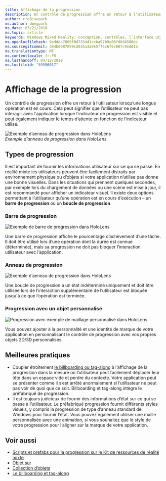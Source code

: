 ```yaml
---
title: Affichage de la progression
description: Un contrôle de progression offre un retour à l’utilisateur lorsqu’une longue opération est en cours.
author: cre8ivepark
ms.author: dongpark
ms.date: 03/21/2018
ms.topic: article
keywords: Windows Mixed Reality, conception, contrôles, l’interface utilisateur, l’expérience utilisateur
ms.openlocfilehash: 9edddc7800f0d7334d1ceba97b9a06fd6d4580ac
ms.sourcegitcommit: 384b0087899cd835a3a965f75c6f6c607c9edd1b
ms.translationtype: MT
ms.contentlocale: fr-FR
ms.lasthandoff: 04/12/2019
ms.locfileid: "59596017"
---
```

# <a name="displaying-progress"></a>Affichage de la progression

Un contrôle de progression offre un retour à l’utilisateur lorsqu’une longue opération est en cours. Cela peut signifier que l’utilisateur ne peut pas interagir avec l’application lorsque l’indicateur de progression est visible et peut également indiquer le temps d’attente en fonction de l’indicateur utilisé.

![Exemple d’anneau de progression dans HoloLens](images/640px-progress-hero.jpg)<br>
*Exemple d’anneau de progression dans HoloLens*

## <a name="types-of-progress"></a>Types de progression

Il est important de fournir les informations utilisateur sur ce qui se passe. En réalité mixte les utilisateurs peuvent être facilement distraits par environnement physique ou d’objets si votre application n’utilise pas donne une bonne visuelles. Dans les situations qui prennent quelques secondes, par exemple lors du chargement de données ou une scène est mise à jour, il est recommandé pour afficher un indicateur visuel. Il existe deux options permettant à l’utilisateur qu’une opération est en cours d’exécution – un **barre de progression** ou un **boucle de progression**.

### <a name="progress-bar"></a>Barre de progression

![Exemple de barre de progression dans HoloLens](images/640px-progressbar.jpg)

Une barre de progression affiche le pourcentage d’achèvement d’une tâche. Il doit être utilisé lors d’une opération dont la durée est connue (déterminée), mais sa progression ne doit pas bloquer l’interaction utilisateur avec l’application.

### <a name="progress-ring"></a>Anneau de progression

![Exemple d’anneau de progression dans HoloLens](images/640px-progressring.jpg)

Une boucle de progression a un état indéterminé uniquement et doit être utilisée lors de l’interaction supplémentaire de l’utilisateur est bloquée jusqu'à ce que l’opération est terminée.

### <a name="progress-with-a-custom-object"></a>Progression avec un objet personnalisé

![Progression avec exemple de maillage personnalisé dans HoloLens](images/640px-progresscustom.jpg)

Vous pouvez ajouter à la personnalité et une identité de marque de votre application en personnalisant le contrôle de progression avec vos propres objets 2D/3D personnalisés.

## <a name="best-practices"></a>Meilleures pratiques
* Coupler étroitement [le billboarding ou tag-along](billboarding-and-tag-along.md) à l’affichage de la progression dans la mesure où l’utilisateur peut facilement déplacer leur tête dans un espace vide et perdre du contexte. Votre application peut se présenter comme il s’est arrêté anormalement si l’utilisateur ne peut pas voir de quoi que ce soit. Billboarding et tag-along intègre le préfabriqué de progression.
* Il est toujours judicieux de fournir des informations d’état sur ce qui se passe à l’utilisateur. Le préfabriqué progression fournit différents styles visuels, y compris la progression de type d’anneau standard de Windows pour fournir l’état. Vous pouvez également utiliser une maille personnalisée avec une animation, si vous souhaitez que le style de votre progression pour l’aligner sur la marque de votre application.

## <a name="see-also"></a>Voir aussi
* [Scripts et prefabs pour la progression sur le Kit de ressources de réalité mixte](https://github.com/Microsoft/MixedRealityToolkit-Unity/blob/htk_release/Assets/HoloToolkit-Examples/UX/Readme/README_ProgressExample.md)
* [Objet sur](interactable-object.md)
* [Collection d’objets](object-collection.md)
* [Le billboarding et tag-along](billboarding-and-tag-along.md)
